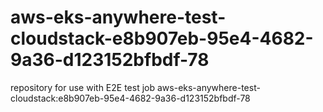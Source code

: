 # aws-eks-anywhere-test-cloudstack-e8b907eb-95e4-4682-9a36-d123152bfbdf-78
repository for use with E2E test job aws-eks-anywhere-test-cloudstack:e8b907eb-95e4-4682-9a36-d123152bfbdf-78
